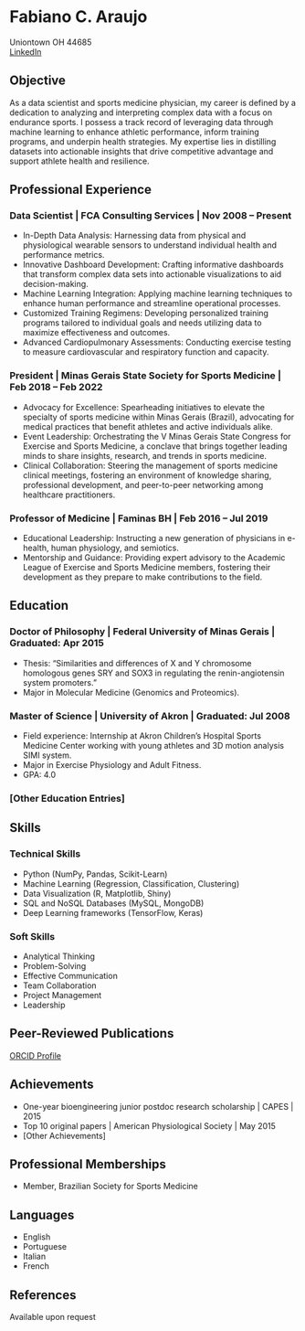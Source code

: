 # Fabiano C. Araujo
Uniontown OH 44685  
[LinkedIn](https://linkedin.com/in/fcamineiro/)

## Objective
As a data scientist and sports medicine physician, my career is defined by a dedication to analyzing and interpreting complex data with a focus on endurance sports. I possess a track record of leveraging data through machine learning to enhance athletic performance, inform training programs, and underpin health strategies. My expertise lies in distilling datasets into actionable insights that drive competitive advantage and support athlete health and resilience.

## Professional Experience
### Data Scientist | FCA Consulting Services | Nov 2008 – Present
- In-Depth Data Analysis: Harnessing data from physical and physiological wearable sensors to understand individual health and performance metrics.
- Innovative Dashboard Development: Crafting informative dashboards that transform complex data sets into actionable visualizations to aid decision-making.
- Machine Learning Integration: Applying machine learning techniques to enhance human performance and streamline operational processes.
- Customized Training Regimens: Developing personalized training programs tailored to individual goals and needs utilizing data to maximize effectiveness and outcomes.
- Advanced Cardiopulmonary Assessments: Conducting exercise testing to measure cardiovascular and respiratory function and capacity.

### President | Minas Gerais State Society for Sports Medicine | Feb 2018 – Feb 2022
- Advocacy for Excellence: Spearheading initiatives to elevate the specialty of sports medicine within Minas Gerais (Brazil), advocating for medical practices that benefit athletes and active individuals alike.
- Event Leadership: Orchestrating the V Minas Gerais State Congress for Exercise and Sports Medicine, a conclave that brings together leading minds to share insights, research, and trends in sports medicine.
- Clinical Collaboration: Steering the management of sports medicine clinical meetings, fostering an environment of knowledge sharing, professional development, and peer-to-peer networking among healthcare practitioners.

### Professor of Medicine | Faminas BH | Feb 2016 – Jul 2019
- Educational Leadership: Instructing a new generation of physicians in e-health, human physiology, and semiotics.
- Mentorship and Guidance: Providing expert advisory to the Academic League of Exercise and Sports Medicine members, fostering their development as they prepare to make contributions to the field.

## Education
### Doctor of Philosophy | Federal University of Minas Gerais | Graduated: Apr 2015
- Thesis: “Similarities and differences of X and Y chromosome homologous genes SRY and SOX3 in regulating the renin-angiotensin system promoters.”
- Major in Molecular Medicine (Genomics and Proteomics).

### Master of Science | University of Akron | Graduated: Jul 2008
- Field experience: Internship at Akron Children’s Hospital Sports Medicine Center working with young athletes and 3D motion analysis SIMI system.
- Major in Exercise Physiology and Adult Fitness.
- GPA: 4.0

### [Other Education Entries]

## Skills
### Technical Skills
- Python (NumPy, Pandas, Scikit-Learn)
- Machine Learning (Regression, Classification, Clustering)
- Data Visualization (R, Matplotlib, Shiny)
- SQL and NoSQL Databases (MySQL, MongoDB)
- Deep Learning frameworks (TensorFlow, Keras)

### Soft Skills
- Analytical Thinking
- Problem-Solving
- Effective Communication
- Team Collaboration
- Project Management
- Leadership

## Peer-Reviewed Publications
[ORCID Profile](https://orcid.org/0000-0002-8384-0480)

## Achievements
- One-year bioengineering junior postdoc research scholarship | CAPES | 2015
- Top 10 original papers | American Physiological Society | May 2015
- [Other Achievements]

## Professional Memberships
- Member, Brazilian Society for Sports Medicine

## Languages
- English
- Portuguese
- Italian
- French

## References
Available upon request

